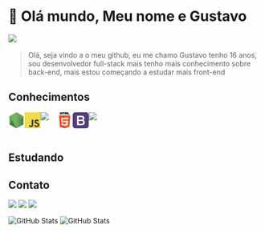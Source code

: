 # 🚀 Olá mundo, Meu nome e Gustavo
  
<img width="400" src="https://miro.medium.com/max/724/1*IRGHmiGsa16stedQvIaZfw.gif">

> Olá, seja vindo a o meu github, eu me chamo Gustavo tenho 16 anos, sou desenvolvedor full-stack mais tenho mais conhecimento sobre back-end, mais estou começando a estudar mais front-end 

## Conhecimentos
<div style="display: flex">
<img width="32" src="https://raw.githubusercontent.com/github/explore/80688e429a7d4ef2fca1e82350fe8e3517d3494d/topics/nodejs/nodejs.png">
<img width="32" src="https://raw.githubusercontent.com/github/explore/80688e429a7d4ef2fca1e82350fe8e3517d3494d/topics/javascript/javascript.png">
<img width="32" src="https://upload.wikimedia.org/wikipedia/commons/thumb/9/91/Electron_Software_Framework_Logo.svg/256px-Electron_Software_Framework_Logo.svg.png">
<img width="32" src="https://raw.githubusercontent.com/github/explore/80688e429a7d4ef2fca1e82350fe8e3517d3494d/topics/html/html.png">
<img width="32" src="https://raw.githubusercontent.com/github/explore/80688e429a7d4ef2fca1e82350fe8e3517d3494d/topics/bootstrap/bootstrap.png">
<img width="26" src="https://3.bp.blogspot.com/-oRSUw_TmO9o/XIb61m88fcI/AAAAAAAAIq0/vnxl2zzsXEQsnHI2fH4GjKu_ZT0urRo4wCK4BGAYYCw/s1600/icon%2Bcss%2B3.png">
</div><br>

## Estudando

## Contato
<a href="mailto:fogofracoo@gmail.com"><img src="https://img.shields.io/badge/-Gmail-FF0000?style=for-the-badge&logo=gmail&logoColor=white" target="_blank"></a>
<a href="https://www.linkedin.com/in/gustavo-silva-a35b221b8/" target="_blank"><img src="https://img.shields.io/badge/-LinkedIn-%230077B5?style=for-the-badge&logo=linkedin&logoColor=white" target="_blank"></a> 
<a href="https://www.instagram.com/gustavo_developer/" target="_blank"><img src="https://img.shields.io/badge/-Instagram-9300c4?style=for-the-badge&logo=instagram&logoColor=white" target="_blank"></a>

![GitHub Stats](https://github-readme-stats.vercel.app/api?username=Gustavo-Silva-01&show_icons=true&layout=compact)
![GitHub Stats](https://github-readme-stats.vercel.app/api/top-langs/?username=Gustavo-Silva-01&layout=compact&langs_count=16")
